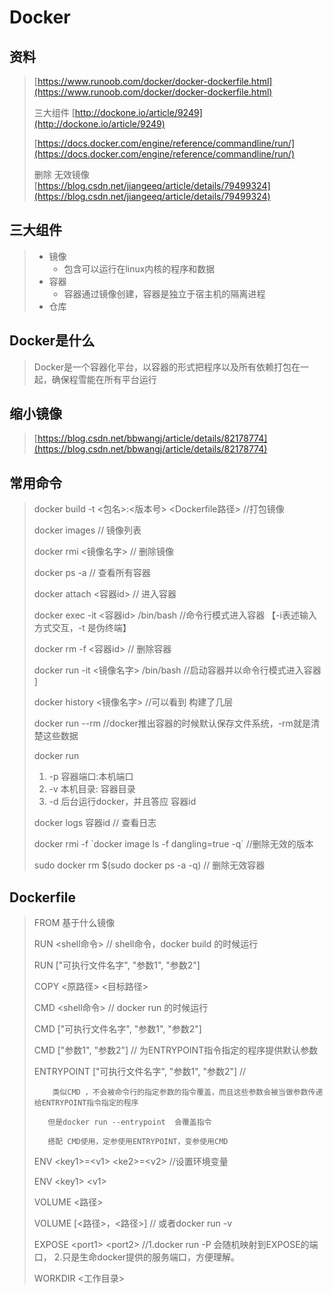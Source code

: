 # Docker

## 资料

> [https://www.runoob.com/docker/docker-dockerfile.html](https://www.runoob.com/docker/docker-dockerfile.html)
>
> 三大组件 [http://dockone.io/article/9249](http://dockone.io/article/9249)
>
> [https://docs.docker.com/engine/reference/commandline/run/](https://docs.docker.com/engine/reference/commandline/run/)
>
> 删除 无效镜像 [https://blog.csdn.net/jiangeeq/article/details/79499324](https://blog.csdn.net/jiangeeq/article/details/79499324)

## 三大组件

> * 镜像
>   * 包含可以运行在linux内核的程序和数据
> * 容器
>   * 容器通过镜像创建，容器是独立于宿主机的隔离进程
> * 仓库

## Docker是什么

> Docker是一个容器化平台，以容器的形式把程序以及所有依赖打包在一起，确保程雪能在所有平台运行

## 缩小镜像

> [https://blog.csdn.net/bbwangj/article/details/82178774](https://blog.csdn.net/bbwangj/article/details/82178774)

## 常用命令

> docker build -t  &lt;包名&gt;:&lt;版本号&gt;  &lt;Dockerfile路径&gt;   //打包镜像
>
> docker images // 镜像列表
>
> docker rmi &lt;镜像名字&gt;    // 删除镜像
>
> docker ps -a   // 查看所有容器
>
> docker attach &lt;容器id&gt;  // 进入容器
>
> docker exec -it &lt;容器id&gt;   /bin/bash //命令行模式进入容器  【-i表述输入方式交互，-t 是伪终端】
>
> docker rm -f  &lt;容器id&gt;    // 删除容器
>
> docker run -it &lt;镜像名字&gt; /bin/bash    //启动容器并以命令行模式进入容器 \]
>
> docker history &lt;镜像名字&gt;  //可以看到 构建了几层
>
> docker run --rm  //docker推出容器的时候默认保存文件系统，-rm就是清楚这些数据
>
> docker run
>
> 1. -p 容器端口:本机端口
> 2. -v 本机目录: 容器目录
> 3. -d 后台运行docker，并且答应 容器id
>
> docker logs 容器id // 查看日志
>
> docker rmi -f \`docker image ls -f dangling=true -q\` //删除无效的版本
>
> sudo docker rm $\(sudo docker ps -a -q\)  // 删除无效容器

## Dockerfile

> FROM    基于什么镜像
>
> RUN &lt;shell命令&gt;   // shell命令，docker build 的时候运行
>
> RUN \["可执行文件名字", "参数1", "参数2"\]
>
> COPY &lt;原路径&gt;   &lt;目标路径&gt;
>
> CMD &lt;shell命令&gt; // docker run 的时候运行
>
> CMD \["可执行文件名字", "参数1", "参数2"\]
>
> CMD \["参数1", "参数2"\]   // 为ENTRYPOINT指令指定的程序提供默认参数
>
> ENTRYPOINT \["可执行文件名字", "参数1", "参数2"\]  //
>
> ```
>     类似CMD ，不会被命令行的指定参数的指令覆盖，而且这些参数会被当做参数传递给ENTRYPOINT指令指定的程序
>
>    但是docker run --entrypoint  会覆盖指令
>
>    搭配 CMD使用，定参使用ENTRYPOINT，变参使用CMD
> ```
>
> ENV  &lt;key1&gt;=&lt;v1&gt;  &lt;ke2&gt;=&lt;v2&gt;    //设置环境变量
>
> ENV  &lt;key1&gt;  &lt;v1&gt;
>
> VOLUME &lt;路径&gt;
>
> VOLUME \[&lt;路径&gt;，&lt;路径&gt;\]   // 或者docker run -v
>
> EXPOSE  &lt;port1&gt;  &lt;port2&gt;   //1.docker run -P 会随机映射到EXPOSE的端口，  2.只是生命docker提供的服务端口，方便理解。
>
> WORKDIR   &lt;工作目录&gt;



